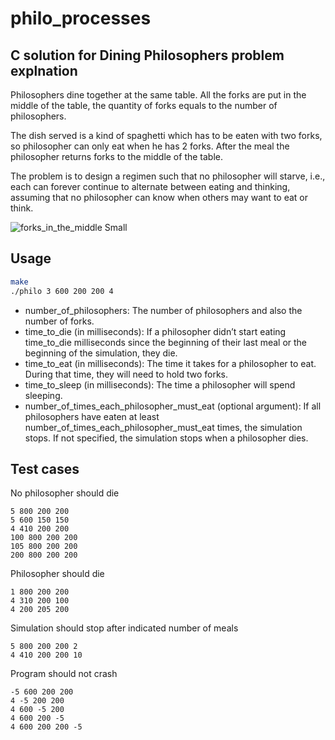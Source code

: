 # philo_processes

## C solution for Dining Philosophers problem explnation

Philosophers dine together at the same table. All the forks are put in the middle of the table, the quantity of forks equals to the number of philosophers. 

The dish served is a kind of spaghetti which has to be eaten with two forks, so philosopher can only eat when he has 2 forks. After the meal the philosopher returns forks to the middle of the table. 

The problem is to design a regimen such that no philosopher will starve, i.e., each can forever continue to alternate between eating and thinking, assuming that no philosopher can know when others may want to eat or think.

![forks_in_the_middle Small](https://user-images.githubusercontent.com/75047240/235220312-5f681c58-b697-4d6d-98f4-b3660734fe8f.jpeg)


## Usage

```bash
make
./philo 3 600 200 200 4
```

- number_of_philosophers: The number of philosophers and also the number of forks.
- time_to_die (in milliseconds): If a philosopher didn’t start eating time_to_die milliseconds since the beginning of their last meal or the beginning of the simulation, they die.
- time_to_eat (in milliseconds): The time it takes for a philosopher to eat. During that time, they will need to hold two forks.
- time_to_sleep (in milliseconds): The time a philosopher will spend sleeping.
- number_of_times_each_philosopher_must_eat (optional argument): If all philosophers have eaten at least number_of_times_each_philosopher_must_eat times, the simulation stops. If not specified, the simulation stops when a philosopher dies.


## Test cases

No philosopher should die
```text
5 800 200 200
5 600 150 150
4 410 200 200
100 800 200 200
105 800 200 200
200 800 200 200
```

Philosopher should die
```text
1 800 200 200
4 310 200 100
4 200 205 200
```

Simulation should stop after indicated number of meals
```text
5 800 200 200 2
4 410 200 200 10
```

Program should not crash
```text
-5 600 200 200
4 -5 200 200
4 600 -5 200
4 600 200 -5
4 600 200 200 -5
```

